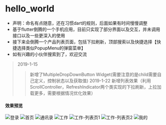 # hello_world

- 声明：命名有点随意，还在习惯dart的规则，后面如果有时间慢慢调整
- 基于flutter倒腾的一个手机应用，目前只实现了部分界面以及交互，并未调用接口以及一些更深入的使用
- 接下来会倒腾一个产品列表页面，包括下拉刷新，顶部搜索以及快捷选择【快捷选择类似PopupMenu的弹窗菜单】
- 如有兴趣的小伙伴搜索到了，欢迎交流

>2019-1-15 
>>新增了MultipleDropDownButton Widget(需要注意的是child需要自己定义，控制状态以及获取值)
>2019-1-22 
>>新增列表效果（利用ScrollController，RefreshIndicator两个类实现的下拉刷新，上拉加载更多，需要根据情况优化效果）

#### 效果预览

![登录](http://thyrsi.com/t6/653/1547108079x2890208847.png)
![首页](http://thyrsi.com/t6/653/1547108238x2890208847.png)
![通讯录](http://thyrsi.com/t6/653/1547108306x2890208847.png)
![工作](http://thyrsi.com/t6/653/1547108326x2890208847.png)
![工作-列表页1](http://thyrsi.com/t6/657/1547544993x2918527038.png)
![工作-列表页2](http://thyrsi.com/t6/661/1548153474x1822611209.png)
![我的](http://thyrsi.com/t6/653/1547108344x2890208847.png)